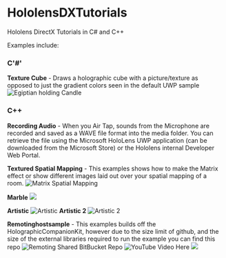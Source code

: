 
# HololensDXTutorials
Hololens DirectX Tutorials in C# and C++

Examples include:
### C'#'
  **Texture Cube** - Draws a holographic cube with a picture/texture as opposed to just the gradient colors seen in the default UWP sample
	![Egiptian holding Candle](http://i.imgur.com/BhkN66c.jpg)
  
### C++
   **Recording Audio** - When you Air Tap, sounds from the Microphone are recorded and saved as a WAVE file format into the media folder. You can retrieve the file using the Microsoft HoloLens UWP application (can be downloaded from the Microsoft Store) or the Hololens internal Developer Web Portal.

  
  **Textured Spatial Mapping** - This examples shows how to make the Matrix effect or show different images laid out over your spatial mapping of a room.
![Matrix Spatial Mapping](http://i.imgur.com/R8pQWRe.jpg)

 **Marble** ![](http://i.imgur.com/QBMivlH.jpg)

**Artistic** ![Artistic](http://i.imgur.com/09xq0u4.jpg)
**Artistic 2** ![Artistic 2](http://i.imgur.com/hcE8gm4.jpg)

**Remotinghostsample** - This examples builds off the HolographicCompanionKit, however due to the size limit of github, and the size of the external libraries required to run the example you can find this repo ![Remoting Shared BitBucket Repo](https://bitbucket.org/dngoins/dngoins_remotinghostsample)
![YouTube Video Here](https://youtu.be/uHpun3s0G3g)
![](https://i.imgur.com/q48IzLq.jpg)

